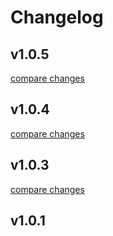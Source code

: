 # Changelog


## v1.0.5

[compare changes](https://github.com/brunocarsten/nuxt-prerender-routes/compare/v1.0.4...v1.0.5)

## v1.0.4

[compare changes](https://github.com/brunocarsten/nuxt-prerender-routes/compare/add-routes...v1.0.4)

## v1.0.3

[compare changes](https://github.com/brunocarsten/nuxt-prerender-routes/compare/v1.0.1...v1.0.3)

## v1.0.1

